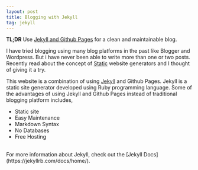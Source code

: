 ```yaml
---
layout: post
title: Blogging with Jekyll
tag: jekyll
---
```


**TL;DR** Use [Jekyll and Github Pages](https://help.github.com/articles/about-github-pages-and-jekyll/) for a clean and maintainable blog.

I have tried blogging using many blog platforms in the past like Blogger and Wordpress. But i have never been able to write more than one or two posts. Recently read about the concept of [Static](http://staticgen.com) website generators and I thought of giving it a try.  

This website is a combination of using [Jekyll](https://jekyllrb.com/) and Github Pages. Jekyll is a static site generator developed using Ruby programming language. Some of the advantages of using Jekyll and Github Pages instead of traditional blogging platform includes,

  * Static site
  * Easy Maintenance
  * Markdown Syntax
  * No Databases
  * Free Hosting

<br>
For more information about Jekyll, check out the [Jekyll Docs](https://jekyllrb.com/docs/home/).
